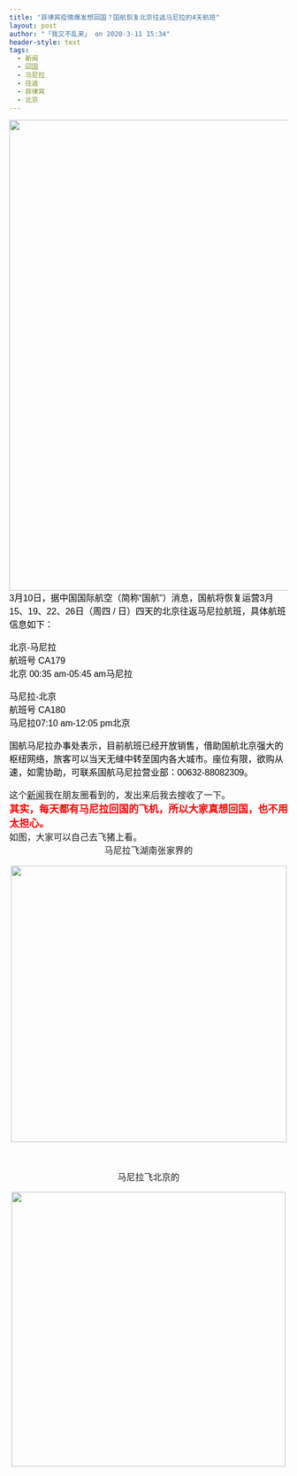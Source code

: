 ```yaml
---
title: "菲律宾疫情爆发想回国？国航恢复北京往返马尼拉的4天航班"
layout: post
author: "「我又不乱来」 on 2020-3-11 15:34"
header-style: text
tags:
  - 新闻
  - 回国
  - 马尼拉
  - 往返
  - 菲律宾
  - 北京
---
```


<head></head>
<body>
 <div align="center"> 
  <font style="color:rgb(0, 0, 0)"><font face="微软雅黑, Tahoma, Helvetica, Arial, 宋体, sans-serif"><font style="font-size:16px"> 
     <ignore_js_op> 
      <img aid="1340671" src="https://bbs.boniu123.cc/data/attachment/forum/202003/10/222130szns8nztf1i8fyhq.jpg" zoomfile="data/attachment/forum/202003/10/222130szns8nztf1i8fyhq.jpg" file="data/attachment/forum/202003/10/222130szns8nztf1i8fyhq.jpg" width="850" inpost="1"> 
      <div class="tip tip_4 aimg_tip" id="aimg_1340671_menu" style="position: absolute; display: none" disautofocus="true"> 
       <div class="xs0"> 
        <p><strong>2.jpg</strong> <em class="xg1">(586.11 KB, 下载次数: 0)</em></p> 
        <p> <a href="forum.php?mod=attachment&amp;aid=MTM0MDY3MXxiZDI0ODI4N3wxNTgzOTEzNzQ5fDB8NTc3NjU2&amp;nothumb=yes" target="_blank">下载附件</a> &nbsp;<a href="javascript:;" onclick="showWindow(this.id, this.getAttribute('url'), 'get', 0);" id="savephoto_1340671" url="home.php?mod=spacecp&amp;ac=album&amp;op=saveforumphoto&amp;aid=1340671&amp;handlekey=savephoto_1340671">保存到相册</a> </p> 
        <p class="xg1 y"><span title="2020-3-10 22:21">昨天&nbsp;22:21</span> 上传</p> 
       </div> 
       <div class="tip_horn"></div> 
      </div> 
     </ignore_js_op> </font></font></font> 
 </div> 
 <div align="left"> 
  <font color="#000"><font face="微软雅黑, Tahoma, Helvetica, Arial, 宋体, sans-serif"><font style="font-size:16px">3月10日，据中国国际航空（简称“国航”）消息，国航将恢复运营3月15、19、22、26日（周四 / 日）四天的北京往返马尼拉航班，具体航班信息如下：</font></font></font> 
 </div>
 <br> 
 <div align="left"> 
  <font color="#000"><font face="微软雅黑, Tahoma, Helvetica, Arial, 宋体, sans-serif"><font style="font-size:16px">北京-马尼拉<br> 航班号 CA179<br> 北京 00:35 am-05:45 am马尼拉</font></font></font> 
 </div>
 <br> 
 <div align="left"> 
  <font color="#000"><font face="微软雅黑, Tahoma, Helvetica, Arial, 宋体, sans-serif"><font style="font-size:16px">马尼拉-北京<br> 航班号 CA180<br> 马尼拉07:10 am-12:05 pm北京</font></font></font> 
 </div>
 <br> 
 <div align="left"> 
  <font color="#000"><font face="微软雅黑, Tahoma, Helvetica, Arial, 宋体, sans-serif"><font style="font-size:16px">国航马尼拉办事处表示，目前航班已经开放销售，借助国航北京强大的枢纽网络，旅客可以当天无缝中转至国内各大城市。座位有限，欲购从速，如需协助，可联系国航马尼拉营业部：00632-88082309。</font></font></font> 
 </div>
 <br> 
 <font face="微软雅黑"><font size="3">这个<a href="https://bbs.boniu123.cc/forum-279-1.html" target="_blank" class="relatedlink">新闻</a>我在朋友圈看到的，发出来后我去搜收了一下。</font></font>
 <br> 
 <font face="微软雅黑"><font size="4"><font color="#ff0000"><strong>其实，每天都有马尼拉回国的飞机，所以大家真想回国，也不用太担心。</strong></font></font></font>
 <br> 
 <font face="微软雅黑"><font size="3">如图，大家可以自己去飞猪上看。</font></font>
 <br> 
 <div align="center"> 
  <font face="微软雅黑"><font size="3">马尼拉飞湖南张家界的</font></font> 
 </div>
 <br> 
 <font face="微软雅黑"> 
  <div align="center"> 
   <ignore_js_op> 
    <img aid="1340780" src="https://bbs.boniu123.cc/data/attachment/forum/202003/11/111157dtgzffm236s47kc6.png" zoomfile="data/attachment/forum/202003/11/111157dtgzffm236s47kc6.png" file="data/attachment/forum/202003/11/111157dtgzffm236s47kc6.png" width="499" inpost="1"> 
    <div class="tip tip_4 aimg_tip" id="aimg_1340780_menu" style="position: absolute; display: none" disautofocus="true"> 
     <div class="xs0"> 
      <p><strong>2.png</strong> <em class="xg1">(288.51 KB, 下载次数: 0)</em></p> 
      <p> <a href="forum.php?mod=attachment&amp;aid=MTM0MDc4MHwzYTg0ZTMyNXwxNTgzOTEzNzQ5fDB8NTc3NjU2&amp;nothumb=yes" target="_blank">下载附件</a> &nbsp;<a href="javascript:;" onclick="showWindow(this.id, this.getAttribute('url'), 'get', 0);" id="savephoto_1340780" url="home.php?mod=spacecp&amp;ac=album&amp;op=saveforumphoto&amp;aid=1340780&amp;handlekey=savephoto_1340780">保存到相册</a> </p> 
      <p class="xg1 y"><span title="2020-3-11 11:11">4&nbsp;小时前</span> 上传</p> 
     </div> 
     <div class="tip_horn"></div> 
    </div> 
   </ignore_js_op> 
  </div><br> </font>
 <br> 
 <br> 
 <font face="微软雅黑"> 
  <div align="center"> 
   <font size="3">马尼拉飞北京的</font> 
  </div><br> </font> 
 <div align="center"> 
  <ignore_js_op> 
   <img aid="1340781" src="https://bbs.boniu123.cc/data/attachment/forum/202003/11/111158gaimizz5bzix8rpm.png" zoomfile="data/attachment/forum/202003/11/111158gaimizz5bzix8rpm.png" file="data/attachment/forum/202003/11/111158gaimizz5bzix8rpm.png" width="496" inpost="1"> 
   <div class="tip tip_4 aimg_tip" id="aimg_1340781_menu" style="position: absolute; display: none" disautofocus="true"> 
    <div class="xs0"> 
     <p><strong>3.png</strong> <em class="xg1">(303.92 KB, 下载次数: 0)</em></p> 
     <p> <a href="forum.php?mod=attachment&amp;aid=MTM0MDc4MXxhODUwMWE5OXwxNTgzOTEzNzQ5fDB8NTc3NjU2&amp;nothumb=yes" target="_blank">下载附件</a> &nbsp;<a href="javascript:;" onclick="showWindow(this.id, this.getAttribute('url'), 'get', 0);" id="savephoto_1340781" url="home.php?mod=spacecp&amp;ac=album&amp;op=saveforumphoto&amp;aid=1340781&amp;handlekey=savephoto_1340781">保存到相册</a> </p> 
     <p class="xg1 y"><span title="2020-3-11 11:11">4&nbsp;小时前</span> 上传</p> 
    </div> 
    <div class="tip_horn"></div> 
   </div> 
  </ignore_js_op> 
 </div>
 <br>
</body>


